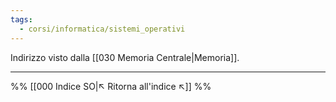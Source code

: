 ```yaml
---
tags:
  - corsi/informatica/sistemi_operativi
---
```

Indirizzo visto dalla [[030 Memoria Centrale|Memoria]].


---
%%
[[000 Indice SO|↖ Ritorna all'indice ↖]]
%%
